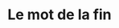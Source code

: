 ﻿---
  name: 20d2t1k2
  title: Le mot de la fin
  content:
  category: Keynote
  format: Keynote
  speakers: Volcamp team
  time_start: '17:00'
  time_end: '17:30'
  room: Auditorium
---
